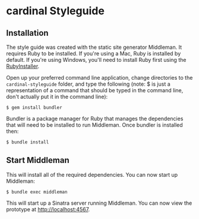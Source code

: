 # cardinal Styleguide

## Installation

The style guide was created with the static site generator Middleman. It requires Ruby to be installed. If you're using a Mac, Ruby is installed by default. If you're using Windows, you'll need to install Ruby first using the [RubyInstaller](http://rubyinstaller.org/).

Open up your preferred command line application, change directories to the `cardinal-styleguide` folder, and type the following (note: $ is just a representation of a command that should be typed in the command line, don't actually put it in the command line):

	$ gem install bundler

Bundler is a package manager for Ruby that manages the dependencies that will need to be installed to run Middleman. Once bundler is installed then:

	$ bundle install

## Start Middleman

This will install all of the required dependencies. You can now start up Middleman:

	$ bundle exec middleman

This will start up a Sinatra server running Middleman. You can now view the prototype at [http://localhost:4567](http://localhost:4567).